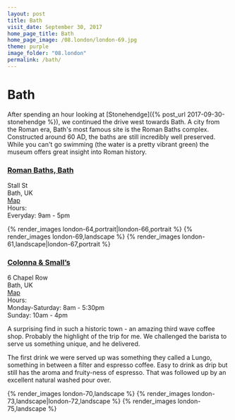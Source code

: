 ```yaml
---
layout: post
title: Bath
visit_date: September 30, 2017
home_page_title: Bath
home_page_image: /08.london/london-69.jpg
theme: purple
image_folder: "08.london"
permalink: /bath/
---
```


# Bath

After spending an hour looking at [Stonehendge]({% post_url
2017-09-30-stonehendge %}), we continued the drive west towards Bath. A city
from the Roman era, Bath's most famous site is the Roman Baths complex.
Constructed around 60 AD, the baths are still incredibly well preserved. While
you can't go swimming (the water is a pretty vibrant green) the museum offers
great insight into Roman history.

### [Roman Baths, Bath](https://www.romanbaths.co.uk/)

<div class="post__location__info">
  <div class="post__location__address">
    <div>Stall St</div>
    <div>Bath, UK</div>
    <div><a href="https://goo.gl/maps/SWvwSRdyQKC2" target="_blank">Map</a></div>
  </div>

  <div class="post__location__hours">
    <div>Hours:</div>
    <div>Everyday: 9am - 5pm</div>
  </div>
</div>

{% render_images london-64,portrait|london-66,portrait %}
{% render_images london-69,landscape %}
{% render_images london-61,landscape|london-67,portrait %}


### [Colonna & Small’s](http://www.colonnaandsmalls.co.uk/)

<div class="post__location__info">
  <div class="post__location__address">
    <div>6 Chapel Row</div>
    <div>Bath, UK</div>
    <div><a href="https://goo.gl/maps/2EB3dYTqjR72" target="_blank">Map</a></div>
  </div>

  <div class="post__location__hours">
    <div>Hours:</div>
    <div>Monday-Saturday: 8am - 5:30pm</div>
    <div>Sunday: 10am - 4pm</div>
  </div>
</div>

A surprising find in such a historic town - an amazing third wave coffee shop.
Probably the highlight of the trip for me. We challenged the barista to serve us
something unique, and he delivered.

The first drink we were served up was something they called a Lungo, something
in between a filter and espresso coffee. Easy to drink as drip but still has the
aroma and fruity-ness of espresso. That was followed up by an excellent natural washed pour over.

{% render_images london-70,landscape %}
{% render_images london-73,landscape|london-72,landscape %}
{% render_images london-75,landscape %}
